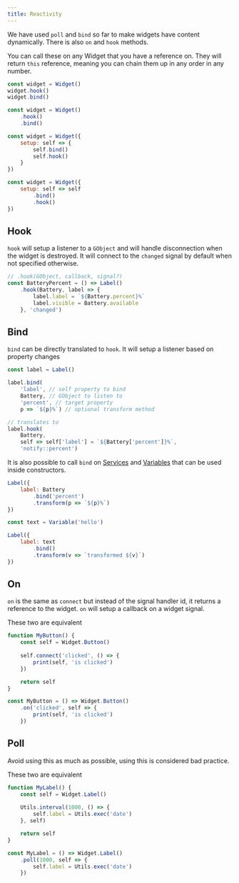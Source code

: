 ```yaml
---
title: Reactivity
---
```


We have used `poll` and `bind` so far to make widgets
have content dynamically. There is also `on` and `hook` methods.

You can call these on any Widget that you have a reference on.
They will return `this` reference, meaning you
can chain them up in any order in any number.

```js
const widget = Widget()
widget.hook()
widget.bind()
```

```js
const widget = Widget()
    .hook()
    .bind()
```

```js
const widget = Widget({
    setup: self => {
        self.bind()
        self.hook()
    }
})
```

```js
const widget = Widget({
    setup: self => self
        .bind()
        .hook()
})
```

## Hook

`hook` will setup a listener to a `GObject` and will handle disconnection
when the widget is destroyed. It will connect
to the `changed` signal by default when not specified otherwise.

```js
// .hook(GObject, callback, signal?)
const BatteryPercent = () => Label()
    .hook(Battery, label => {
        label.label = `${Battery.percent}%`
        label.visible = Battery.available
    }, 'changed')
```

## Bind

`bind` can be directly translated to `hook`.
It will setup a listener based on property changes

```js
const label = Label()

label.bind(
    'label', // self property to bind
    Battery, // GObject to listen to
    'percent', // target property
    p => `${p}%`) // optional transform method

// translates to
label.hook(
    Battery,
    self => self['label'] = `${Battery['percent']}%`,
    'notify::percent')
```

It is also possible to call `bind` on [Services](./services)
and [Variables](./variables) that can be used inside constructors.

```js
Label({
    label: Battery
        .bind('percent')
        .transform(p => `${p}%`)
})
```

```js
const text = Variable('hello')

Label({
    label: text
        .bind()
        .transform(v => `transformed ${v}`)
})
```

## On

`on` is the same as `connect` but instead of the signal handler id,
it returns a reference to the widget. `on` will setup a callback on a widget signal.

These two are equivalent

```js
function MyButton() {
    const self = Widget.Button()
    
    self.connect('clicked', () => {
        print(self, 'is clicked')
    })

    return self
}
```

```js
const MyButton = () => Widget.Button()
    .on('clicked', self => {
        print(self, 'is clicked')
    })
```

## Poll

Avoid using this as much as possible, using this is considered bad practice.

These two are equivalent

```js
function MyLabel() {
    const self = Widget.Label()
    
    Utils.interval(1000, () => {
        self.label = Utils.exec('date')
    }, self)

    return self
}
```

```js
const MyLabel = () => Widget.Label()
    .poll(1000, self => {
        self.label = Utils.exec('date')
    })
```

